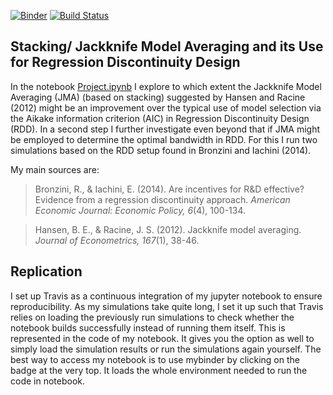 [![Binder](https://mybinder.org/badge_logo.svg)](https://mybinder.org/v2/gh/Pascalheid/project_computational_statistics/master)
[![Build Status](https://travis-ci.com/Pascalheid/project_computational_statistics.svg?branch=master)](https://travis-ci.com/Pascalheid/project_computational_statistics)

## Stacking/ Jackknife Model Averaging and its Use for Regression Discontinuity Design

In the notebook [Project.ipynb](https://github.com/Pascalheid/project_computational_statistics/blob/master/Project.ipynb) I explore to which extent the Jackknife Model Averaging (JMA) (based on stacking) suggested by Hansen and Racine (2012) might be an improvement over the typical use of model selection via the Aikake information criterion (AIC) in Regression Discontinuity Design (RDD). In a second step I further investigate even beyond that if JMA might be employed to determine the optimal bandwidth in RDD. For this I run two simulations based on the RDD setup found in Bronzini and Iachini (2014).

My main sources are:

> Bronzini, R., & Iachini, E. (2014). Are incentives for R&D effective? Evidence from a regression discontinuity approach. *American Economic Journal: Economic Policy, 6*(4), 100-134.

> Hansen, B. E., & Racine, J. S. (2012). Jackknife model averaging. *Journal of Econometrics, 167*(1), 38-46.

## Replication

I set up Travis as a continuous integration of my jupyter notebook to ensure reproducibility. As my simulations take quite long, I set it up such that Travis relies on loading the previously run simulations to check whether the notebook builds successfully instead of running them itself. This is represented in the code of my notebook. It gives you the option as well to simply load the simulation results or run the simulations again yourself. 
The best way to access my notebook is to use mybinder by clicking on the badge at the very top. It loads the whole environment needed to run the code in notebook. 
